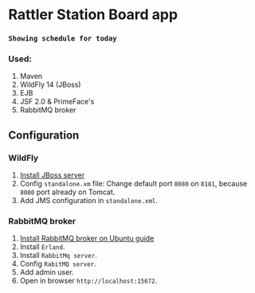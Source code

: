 # Rattler Station Board app
### `Showing schedule for today`

### Used:

1. Maven
2. WildFly 14 (JBoss)
3. EJB
4. JSF 2.0 & PrimeFace's
5. RabbitMQ broker

## Configuration

### WildFly

1. [Install JBoss server](http://wildfly.org/downloads "WildFly")
2. Config `standalone.xm` file: Change default port `8080` on `8181`, because `8080` port already on Tomcat.
3. Add JMS configuration in `standalone.xml`.

### RabbitMQ broker

1. [Install RabbitMQ broker on Ubuntu guide](https://www.vultr.com/docs/how-to-install-rabbitmq-on-ubuntu-16-04-47 "RabbitMQ")
2. Install `Erland`.
3. Install `RabbitMq server`.
4. Config `RabitMQ server`.
5. Add admin user.
6. Open in browser `http://localhost:15672`.
